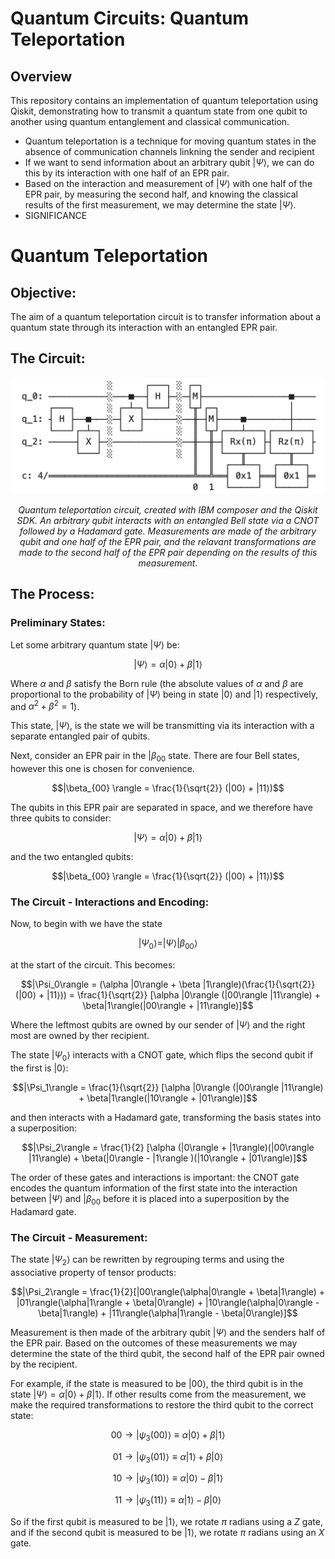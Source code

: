 # Quantum Circuits: Quantum Teleportation

## Overview

This repository contains an implementation of quantum teleportation using Qiskit, demonstrating how to transmit a quantum state from one qubit to another using quantum entanglement and classical communication.

- Quantum teleportation is a technique for moving quantum states in the absence of communication channels linkning the sender and recipient
- If we want to send information about an arbitrary qubit $|\Psi⟩$, we can do this by its interaction with one half of an EPR pair.
- Based on the interaction and measurement of $|\Psi⟩$ with one half of the EPR pair, by measuring the second half, and knowing the classical results of the first measurement, we may determine the state $|\Psi⟩$.
- SIGNIFICANCE

# Quantum Teleportation

## Objective:

The aim of a quantum teleportation circuit is to transfer information about a quantum state through its interaction with an entangled EPR pair.

## The Circuit:

<p align="center">
  <img src="teleportation.jpeg" alt="Image 1" width="600"/>
</p>
<p align = "center">
<i>Quantum teleportation circuit, created with IBM composer and the Qiskit SDK. An arbitrary qubit interacts with an entangled Bell state via a CNOT followed by a Hadamard gate. Measurements are made of the arbitrary qubit and one half of the EPR pair, and the relavant transformations are made to the second half of the EPR pair depending on the results of this measurement.</i>
</p> 

## The Process:

### Preliminary States:

Let some arbitrary quantum state $|\Psi\rangle$ be:

$$|\Psi \rangle = \alpha |0\rangle + \beta |1\rangle$$

Where $\alpha$ and $\beta$ satisfy the Born rule (the absolute values of $\alpha$ and $\beta$ are proportional to the probability of $|\Psi\rangle$ being in state $|0\rangle$ and $|1\rangle$ respectively, and $\alpha^2 + \beta^2 = 1$).


This state, $|\Psi\rangle$, is the state we will be transmitting via its interaction with a separate entangled pair of qubits.

Next, consider an EPR pair in the $|\beta_{00}$ state. There are four Bell states, however this one is chosen for convenience.

$$|\beta_{00} \rangle = \frac{1}{\sqrt{2}} (|00⟩ + |11⟩)$$

The qubits in this EPR pair are separated in space, and we therefore have three qubits to consider:

$$|\Psi\rangle = \alpha |0\rangle + \beta |1\rangle$$

and the two entangled qubits:

$$|\beta_{00} \rangle = \frac{1}{\sqrt{2}} (|00⟩ + |11⟩)$$

### The Circuit - Interactions and Encoding:

Now, to begin with we have the state

$$|\Psi_0\rangle = |\Psi\rangle |\beta_{00}\rangle$$

at the start of the circuit. This becomes:

$$|\Psi_0\rangle = (\alpha |0\rangle + \beta |1\rangle)(\frac{1}{\sqrt{2}} (|00⟩ + |11⟩)) = \frac{1}{\sqrt{2}} [\alpha |0\rangle (|00\rangle |11\rangle) + \beta|1\rangle(|00\rangle + |11\rangle)]$$

Where the leftmost qubits are owned by our sender of $|\Psi\rangle$ and the right most are owned by ther recipient.

The state $|\Psi_0\rangle$ interacts with a CNOT gate, which flips the second qubit if the first is $|0\rangle$:

$$|\Psi_1\rangle = \frac{1}{\sqrt{2}} [\alpha |0\rangle (|00\rangle |11\rangle) + \beta|1\rangle(|10\rangle + |01\rangle)]$$

and then interacts with a Hadamard gate, transforming the basis states into a superposition:

$$|\Psi_2\rangle = \frac{1}{2} [\alpha (|0\rangle + |1\rangle)(|00\rangle |11\rangle) + \beta(|0\rangle - |1\rangle )(|10\rangle + |01\rangle)]$$

The order of these gates and interactions is important: the CNOT gate encodes the quantum information of the first state into the interaction between $|\Psi\rangle$ and $|\beta_{00}$ before it is placed into a superposition by the Hadamard gate.

### The Circuit - Measurement:

The state $|\Psi_2\rangle$ can be rewritten by regrouping terms and using the associative property of tensor products:

$$|\Psi_2\rangle = \frac{1}{2}[|00\rangle(\alpha|0\rangle + \beta|1\rangle) + |01\rangle(\alpha|1\rangle + \beta|0\rangle) + |10\rangle(\alpha|0\rangle - \beta|1\rangle) + |11\rangle(\alpha|1\rangle - \beta|0\rangle)]$$

Measurement is then made of the arbitrary qubit $|\Psi\rangle$ and the senders half of the EPR pair. Based on the outcomes of these measurements we may determine the state of the third qubit, the second half of the EPR pair owned by the recipient. 

For example, if the state is measured to be $|00\rangle$, the third qubit is in the state $|\Psi\rangle = \alpha |0\rangle + \beta |1\rangle$. If other results come from the measurement, we make the required transformations to restore the third qubit to the correct state:

$$00 \rightarrow |\psi_3(00)\rangle \equiv \alpha|0\rangle + \beta|1\rangle$$

$$01 \rightarrow |\psi_3(01)\rangle \equiv \alpha|1\rangle + \beta|0\rangle$$

$$10 \rightarrow |\psi_3(10)\rangle \equiv \alpha|0\rangle - \beta|1\rangle$$

$$11 \rightarrow |\psi_3(11)\rangle \equiv \alpha|1\rangle - \beta|0\rangle$$

So if the first qubit is measured to be $|1\rangle$, we rotate $\pi$ radians using a $Z$ gate, and if the second qubit is measured to be $|1\rangle$, we rotate $\pi$ radians using an $X$ gate.
